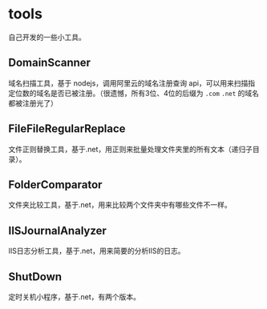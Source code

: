 # tools
自己开发的一些小工具。

## DomainScanner
域名扫描工具，基于 nodejs，调用阿里云的域名注册查询 api，可以用来扫描指定位数的域名是否已被注册。（很遗憾，所有3位、4位的后缀为 `.com` `.net` 的域名都被注册光了）

## FileFileRegularReplace
文件正则替换工具，基于.net，用正则来批量处理文件夹里的所有文本（递归子目录）。

## FolderComparator
文件夹比较工具，基于.net，用来比较两个文件夹中有哪些文件不一样。

## IISJournalAnalyzer
IIS日志分析工具，基于.net，用来简要的分析IIS的日志。

## ShutDown
定时关机小程序，基于.net，有两个版本。